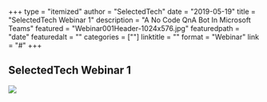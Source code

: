 +++
type = "itemized"
author = "SelectedTech"
date = "2019-05-19"
title = "SelectedTech Webinar 1"
description = "A No Code QnA Bot In Microsoft Teams"
featured = "Webinar001Header-1024x576.jpg"
featuredpath = "date"
featuredalt = ""
categories = [""]
linktitle = ""
format = "Webinar"
link = "#"
+++

## SelectedTech Webinar 1
<a data-fancybox href="https://youtu.be/eBUs5OdqLqI">
    <img class="card-img-top img-fluid" src="https://img.youtube.com/vi/eBUs5OdqLqI/mqdefault.jpg">
</a>
